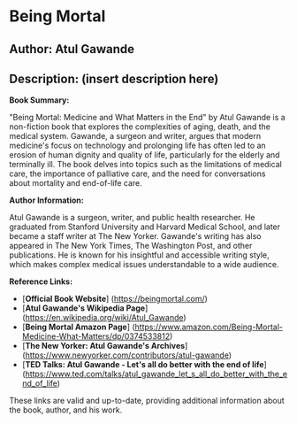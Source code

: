 # Being Mortal
## Author: Atul Gawande
## Description: (insert description here)
**Book Summary:**

"Being Mortal: Medicine and What Matters in the End" by Atul Gawande is a non-fiction book that explores the complexities of aging, death, and the medical system. Gawande, a surgeon and writer, argues that modern medicine's focus on technology and prolonging life has often led to an erosion of human dignity and quality of life, particularly for the elderly and terminally ill. The book delves into topics such as the limitations of medical care, the importance of palliative care, and the need for conversations about mortality and end-of-life care.

**Author Information:**

Atul Gawande is a surgeon, writer, and public health researcher. He graduated from Stanford University and Harvard Medical School, and later became a staff writer at The New Yorker. Gawande's writing has also appeared in The New York Times, The Washington Post, and other publications. He is known for his insightful and accessible writing style, which makes complex medical issues understandable to a wide audience.

**Reference Links:**

* [**Official Book Website**] (https://beingmortal.com/)
* [**Atul Gawande's Wikipedia Page**] (https://en.wikipedia.org/wiki/Atul_Gawande)
* [**Being Mortal Amazon Page**] (https://www.amazon.com/Being-Mortal-Medicine-What-Matters/dp/0374533812)
* [**The New Yorker: Atul Gawande's Archives**] (https://www.newyorker.com/contributors/atul-gawande)
* [**TED Talks: Atul Gawande - Let's all do better with the end of life**] (https://www.ted.com/talks/atul_gawande_let_s_all_do_better_with_the_end_of_life)

These links are valid and up-to-date, providing additional information about the book, author, and his work.
